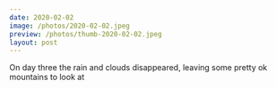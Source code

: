 ```yaml
---
date: 2020-02-02
image: /photos/2020-02-02.jpeg
preview: /photos/thumb-2020-02-02.jpeg
layout: post
---
```


On day three the rain and clouds disappeared, leaving some pretty ok mountains to look at
